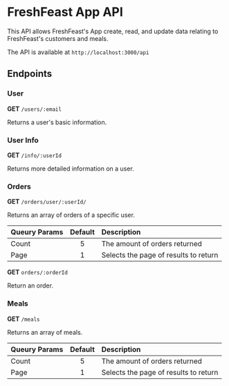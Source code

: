 # FreshFeast App API
This API allows FreshFeast's App create, read, and update data relating to FreshFeast's customers and meals.

The API is available at `http://localhost:3000/api`
## Endpoints ##

### User ###
**GET** `/users/:email`

Returns a user's basic information.

### User Info ###
**GET** `/info/:userId`

Returns more detailed information on a user.

### Orders ###
**GET** `/orders/user/:userId/`

Returns an array of orders of a specific user.

| Queury Params      | Default     | Description   |
| :---        |    :----:   |          :--- |
| Count       | 5           | The amount of orders returned  |
| Page        | 1           | Selects the page of results to return      |

**GET** `orders/:orderId`

Return an order.

### Meals ###
**GET** `/meals`

Returns an array of meals.

| Queury Params      | Default     | Description   |
| :---        |    :----:   |          :--- |
| Count       | 5           | The amount of orders returned  |
| Page        | 1           | Selects the page of results to return      |

